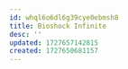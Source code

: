 ```yaml
---
id: whql6o6dl6g39cye0ebmsh8
title: Bioshock Infinite
desc: ''
updated: 1727657142815
created: 1727650681157
---
```


